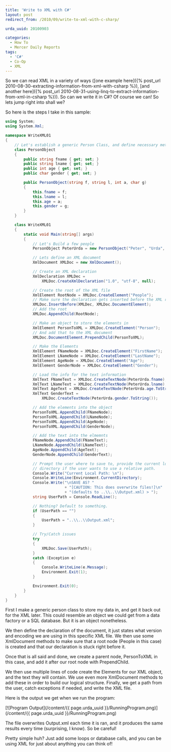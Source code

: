```yaml
---
title: 'Write to XML with C#'
layout: post
redirect_from: /2010/09/write-to-xml-with-c-sharp/

urda_uuid: 20100903

categories:
  - How To
  - Mercer Daily Reports
tags:
  - 'C#'
  - Co-Op
  - XML
---
```


So we can read XML in a variety of ways ([one example here]({% post_url 2010-08-30-extracting-information-from-xml-with-csharp %}),
[and another here]({% post_url 2010-08-31-using-linq-to-extract-information-from-xml-in-csharp %})).
So can we write it in C#? Of course we can! So lets jump right into shall we?

So here is the steps I take in this sample:

```csharp
using System;
using System.Xml;

namespace WriteXML01
{
    // Let's establish a generic Person Class, and define necessary methods
    class PersonObject
    {
        public string fname { get; set; }
        public string lname { get; set; }
        public int age { get; set; }
        public char gender { get; set; }

        public PersonObject(string f, string l, int a, char g)
        {
            this.fname = f;
            this.lname = l;
            this.age = a;
            this.gender = g;
        }
    }

    class WriteXML01
    {
        static void Main(string[] args)
        {
            // Let's Build a few people
            PersonObject PeterUrda = new PersonObject("Peter", "Urda", 21, 'M');

            // Lets define an XML document
            XmlDocument XMLDoc = new XmlDocument();

            // Create an XML declaration
            XmlDeclaration XMLDec =
                XMLDoc.CreateXmlDeclaration("1.0", "utf-8", null);

            // Create the root of the XML file
            XmlElement RootNode = XMLDoc.CreateElement("People");
            // Make sure the declaration gets inserted before the XML root
            XMLDoc.InsertBefore(XMLDec, XMLDoc.DocumentElement);
            // Add the root
            XMLDoc.AppendChild(RootNode);

            // Make an object to store the elements in
            XmlElement PersonToXML = XMLDoc.CreateElement("Person");
            // And add that to the XML document
            XMLDoc.DocumentElement.PrependChild(PersonToXML);

            // Make the Elements
            XmlElement FNameNode = XMLDoc.CreateElement("FirstName");
            XmlElement LNameNode = XMLDoc.CreateElement("LastName");
            XmlElement AgeNode = XMLDoc.CreateElement("Age");
            XmlElement GenderNode = XMLDoc.CreateElement("Gender");

            // Load the info for the text information
            XmlText FNameText = XMLDoc.CreateTextNode(PeterUrda.fname);
            XmlText LNameText = XMLDoc.CreateTextNode(PeterUrda.lname);
            XmlText AgeText = XMLDoc.CreateTextNode(PeterUrda.age.ToString());
            XmlText GenderText =
                XMLDoc.CreateTextNode(PeterUrda.gender.ToString());

            // Add the elements into the object
            PersonToXML.AppendChild(FNameNode);
            PersonToXML.AppendChild(LNameNode);
            PersonToXML.AppendChild(AgeNode);
            PersonToXML.AppendChild(GenderNode);

            // Add the text into the elmemnts
            FNameNode.AppendChild(FNameText);
            LNameNode.AppendChild(LNameText);
            AgeNode.AppendChild(AgeText);
            GenderNode.AppendChild(GenderText);

            // Prompt the user where to save to, provide the current local
            // directory if the user wants to use a relative path.
            Console.Write("Current Local Path: \n");
            Console.WriteLine(Environment.CurrentDirectory);
            Console.Write("\nSAVE AS? "
                          + "[CAUTION: This does overwrite files!]\n"
                          + "(defaults to ..\\..\\Output.xml) > ");
            string UserPath = Console.ReadLine();

            // Nothing? Default to something.
            if (UserPath == "")
            {
                UserPath = "..\\..\\Output.xml";
            }

            // Try/Catch issues
            try
            {
                XMLDoc.Save(UserPath);
            }
            catch (Exception e)
            {
                Console.WriteLine(e.Message);
                Environment.Exit(1);
            }

            Environment.Exit(0);
        }
    }
}
```

First I make a generic person class to store my data in, and get it back out for
the XML later. This could resemble an object we could get from a data factory or
a SQL database. But it is an object nonetheless.

We then define the declaration of the document, it just states what version and
encoding we are using in this specific XML file. We then use some XmlDocument
methods to make sure that a root node (People in this case) is created and that
our declaration is stuck right before it.

Once that is all said and done, we create a parent node, PersonToXML in this
case, and add it after our root node with PrependChild.

We then use multiple lines of code create the Elements for our XML object, and
the text they will contain. We use even more XmlDocument methods to add these in
order to build our logical structure. Finally, we get a path from the user,
catch exceptions if needed, and write the XML file.

Here is the output we get when we run the program:

[![Program Output](/content/{{ page.urda_uuid }}/RunningProgram.png)](/content/{{ page.urda_uuid }}/RunningProgram.png)

The file overwrites Output.xml each time it is ran, and it produces the same
results every time (surprising, I know). So be careful!

Pretty simple huh? Just add some loops or database calls, and you can be using
XML for just about anything you can think of!
